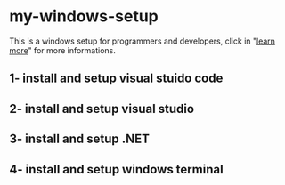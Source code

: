 # my-windows-setup
This is a windows setup for programmers and developers, click in "<a href="https://learn.microsoft.com/en-us/windows/dev-environment/">learn more</a>" for more informations.


## 1- install and setup visual stuido code

## 2- install and setup visual studio 

## 3- install and setup .NET

## 4- install and setup windows terminal

